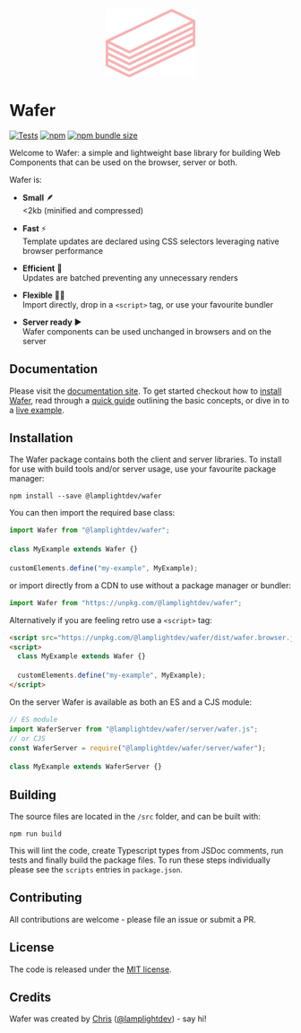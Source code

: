<p align="center">
<img src="./images/logo.svg" alt="" width="160">
</p>

# Wafer

[![Tests](https://github.com/lamplightdev/wafer/actions/workflows/node.js.yml/badge.svg)](https://github.com/lamplightdev/wafer/actions/workflows/node.js.yml)
[![npm](https://img.shields.io/npm/v/@lamplightdev/wafer)](https://www.npmjs.com/package/@lamplightdev/wafer)
[![npm bundle size](https://img.shields.io/bundlephobia/minzip/@lamplightdev/wafer)](https://bundlephobia.com/package/@lamplightdev/wafer)

Welcome to Wafer: a simple and lightweight base library for building Web Components that can be used on the browser, server or both.

Wafer is:

- **Small** 🪶<br/>
  <2kb (minified and compressed)

- **Fast** ⚡️<br/>
  Template updates are declared using CSS selectors leveraging native browser performance

- **Efficient** 🔋<br/>
  Updates are batched preventing any unnecessary renders

- **Flexible** 💪🏾 <br/>
  Import directly, drop in a `<script>` tag, or use your favourite bundler

- **Server ready** ▶️<br/>
  Wafer components can be used unchanged in browsers and on the server

## Documentation

Please visit the [documentation site](https://waferlib.netlify.app/). To get started checkout how to [install Wafer](https://waferlib.netlify.app/docs/010-overview/020-installation/), read through a [quick guide](https://waferlib.netlify.app/docs/010-overview/030-quick/) outlining the basic concepts, or dive in to a [live example](https://waferlib.netlify.app/docs/010-overview/040-example/).

## Installation

The Wafer package contains both the client and server libraries. To install for use with build tools and/or server usage, use your favourite package manager:

```
npm install --save @lamplightdev/wafer
```

You can then import the required base class:

```js
import Wafer from "@lamplightdev/wafer";

class MyExample extends Wafer {}

customElements.define("my-example", MyExample);
```

or import directly from a CDN to use without a package manager or bundler:

```js
import Wafer from "https://unpkg.com/@lamplightdev/wafer";
```

Alternatively if you are feeling retro use a `<script>` tag:

```html
<script src="https://unpkg.com/@lamplightdev/wafer/dist/wafer.browser.js"></script>
<script>
  class MyExample extends Wafer {}

  customElements.define("my-example", MyExample);
</script>
```

On the server Wafer is available as both an ES and a CJS module:

```js
// ES module
import WaferServer from "@lamplightdev/wafer/server/wafer.js";
// or CJS
const WaferServer = require("@lamplightdev/wafer/server/wafer");

class MyExample extends WaferServer {}
```

## Building

The source files are located in the `/src` folder, and can be built with:

```
npm run build
```

This will lint the code, create Typescript types from JSDoc comments, run tests and finally build the package files. To run these steps individually please see the `scripts` entries in `package.json`.

## Contributing

All contributions are welcome - please file an issue or submit a PR.

## License

The code is released under the [MIT license](./LICENSE.md).

## Credits

Wafer was created by [Chris](https://lamplightdev.com/) ([@lamplightdev](https://twitter.com/lamplightdev)) - say hi!
